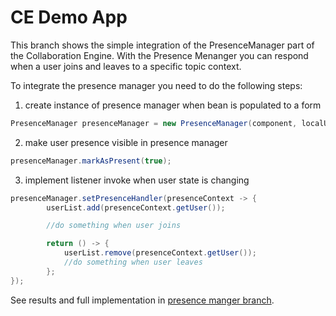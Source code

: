 # CE Demo App

This branch shows the simple integration of the PresenceManager part of the Collaboration Engine. With the Presence Menanger you can respond when a user joins and leaves to a specific topic context. 

To integrate the presence manager you need to do the following steps:

1. create instance of presence manager when bean is populated to a form
  ```java
PresenceManager presenceManager = new PresenceManager(component, localUser, topicId);
  ```
2. make user presence visible in presence manager
```java
presenceManager.markAsPresent(true);
```
3. implement listener invoke when user state is changing
```java
presenceManager.setPresenceHandler(presenceContext -> {
        userList.add(presenceContext.getUser());

        //do something when user joins

        return () -> {
            userList.remove(presenceContext.getUser());
            //do something when user leaves
        };
});
```

See results and full implementation in [presence manger branch](https://github.com/SebastianKuehnau/ce-demo-app/tree/presence-manager).
